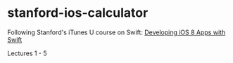 # stanford-ios-calculator

Following Stanford's iTunes U course on Swift: [Developing iOS 8 Apps with Swift](https://itunes.apple.com/us/course/developing-ios-8-apps-swift/id961180099)

Lectures 1 - 5
